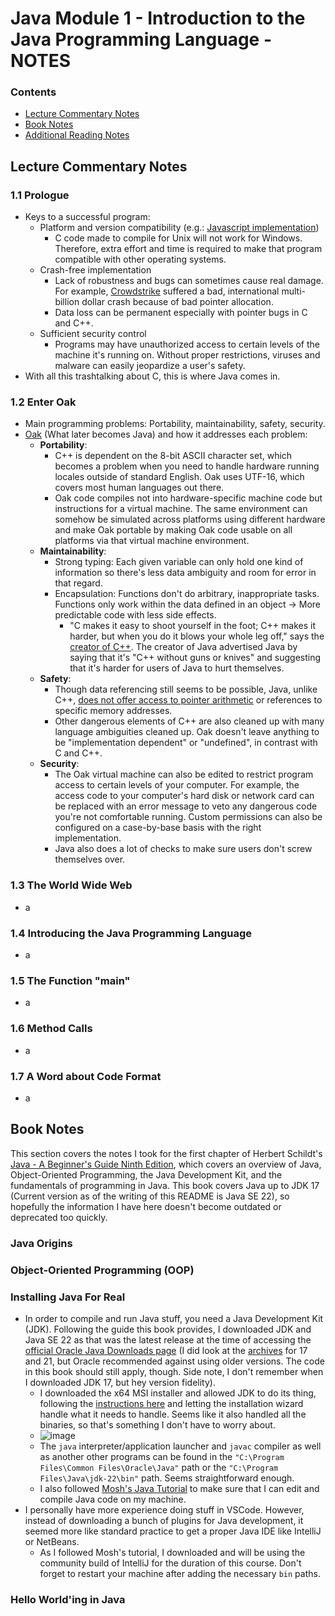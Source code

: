 # Java Module 1 - Introduction to the Java Programming Language - NOTES

### Contents
- [Lecture Commentary Notes](#Lecture-Commentary-Notes)
- [Book Notes](#Book-Notes)
- [Additional Reading Notes](#Additional-Reading-Notes)

## Lecture Commentary Notes
### 1.1 Prologue
- Keys to a successful program:
  - Platform and version compatibility (e.g.: [Javascript implementation](https://developer.mozilla.org/en-US/docs/Web/JavaScript/Reference/Global_Objects/Map#browser_compatibility))
    - C code made to compile for Unix will not work for Windows. Therefore, extra effort and time is required to make that program compatible with other operating systems.
  - Crash-free implementation
    - Lack of robustness and bugs can sometimes cause real damage. For example, [Crowdstrike](https://en.wikipedia.org/wiki/2024_CrowdStrike_incident) suffered a bad, international multi-billion dollar crash because of bad pointer allocation.
    - Data loss can be permanent especially with pointer bugs in C and C++.
  - Sufficient security control
    - Programs may have unauthorized access to certain levels of the machine it's running on. Without proper restrictions, viruses and malware can easily jeopardize a user's safety.
- With all this trashtalking about C, this is where Java comes in.
### 1.2 Enter Oak
- Main programming problems: Portability, maintainability, safety, security.
- [Oak](https://en.wikipedia.org/wiki/Oak_(programming_language)) (What later becomes Java) and how it addresses each problem:
  - **Portability**:
    - C++ is dependent on the 8-bit ASCII character set, which becomes a problem when you need to handle hardware running locales outside of standard English. Oak uses UTF-16, which covers most human languages out there.
    - Oak code compiles not into hardware-specific machine code but instructions for a virtual machine. The same environment can somehow be simulated across platforms using different hardware and make Oak portable by making Oak code usable on all platforms via that virtual machine environment.
  - **Maintainability**:
    - Strong typing: Each given variable can only hold one kind of information so there's less data ambiguity and room for error in that regard.
    - Encapsulation: Functions don't do arbitrary, inappropriate tasks. Functions only work within the data defined in an object -> More predictable code with less side effects.
      - "C makes it easy to shoot yourself in the foot; C++ makes it harder, but when you do it blows your whole leg off," says the [creator of C++](https://www.stroustrup.com/quotes.html). The creator of Java advertised Java by saying that it's "C++ without guns or knives" and suggesting that it's harder for users of Java to hurt themselves.
  - **Safety**:
    - Though data referencing still seems to be possible, Java, unlike C++, [does not offer access to pointer arithmetic](https://www.oracle.com/java/technologies/simple-familiar.html) or references to specific memory addresses.
    - Other dangerous elements of C++ are also cleaned up with many language ambiguities cleaned up. Oak doesn't leave anything to be "implementation dependent" or "undefined", in contrast with C and C++.
  - **Security**:
    - The Oak virtual machine can also be edited to restrict program access to certain levels of your computer. For example, the access code to your computer's hard disk or network card can be replaced with an error message to veto any dangerous code you're not comfortable running. Custom permissions can also be configured on a case-by-base basis with the right implementation.
    - Java also does a lot of checks to make sure users don't screw themselves over.
### 1.3 The World Wide Web
- a

### 1.4 Introducing the Java Programming Language
- a

### 1.5 The Function "main"
- a

### 1.6 Method Calls
- a

### 1.7 A Word about Code Format
- a

## Book Notes
This section covers the notes I took for the first chapter of Herbert Schildt's [Java - A Beginner's Guide Ninth Edition](https://www.amazon.com/Java-Beginners-Guide-Herbert-Schildt/dp/1260463559), which covers an overview of Java, Object-Oriented Programming, the Java Development Kit, and the fundamentals of programming in Java. This book covers Java up to JDK 17 (Current version as of the writing of this README is Java SE 22), so hopefully the information I have here doesn't become outdated or deprecated too quickly.
### Java Origins
### Object-Oriented Programming (OOP)
### Installing Java For Real
- In order to compile and run Java stuff, you need a Java Development Kit (JDK). Following the guide this book provides, I downloaded JDK and Java SE 22 as that was the latest release at the time of accessing the [official Oracle Java Downloads page](https://www.oracle.com/java/technologies/downloads/#jdk22-windows) (I did look at the [archives](https://www.oracle.com/java/technologies/javase/jdk21-archive-downloads.html) for 17 and 21, but Oracle recommended against using older versions. The code in this book should still apply, though. Side note, I don't remember when I downloaded JDK 17, but hey version fidelity).
  - I downloaded the x64 MSI installer and allowed JDK to do its thing, following the [instructions here](https://docs.oracle.com/en/java/javase/22/install/installation-jdk-microsoft-windows-platforms.html#GUID-772189CD-74DA-448C-A693-E94FE5F83545) and letting the installation wizard handle what it needs to handle. Seems like it also handled all the binaries, so that's something I don't have to worry about.
  - ![image](https://github.com/user-attachments/assets/e85aeb60-a4e9-4533-ad26-b7236cfba3ae)
  - The `java` interpreter/application launcher and `javac` compiler as well as another other programs can be found in the `"C:\Program Files\Common Files\Oracle\Java"` path or the `"C:\Program Files\Java\jdk-22\bin"` path. Seems straightforward enough.
  - I also followed [Mosh's Java Tutorial](https://www.youtube.com/watch?v=eIrMbAQSU34) to make sure that I can edit and compile Java code on my machine.
- I personally have more experience doing stuff in VSCode. However, instead of downloading a bunch of plugins for Java development, it seemed more like standard practice to get a proper Java IDE like IntelliJ or NetBeans.
  - As I followed Mosh's tutorial, I downloaded and will be using the community build of IntelliJ for the duration of this course. Don't forget to restart your machine after adding the necessary `bin` paths.
### Hello World'ing in Java

